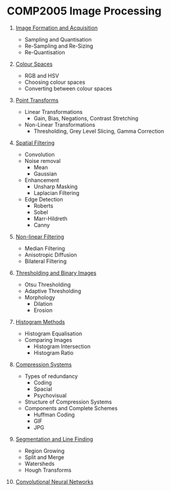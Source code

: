 # COMP2005 Image Processing

1. [Image Formation and Acquisition](./COMP2005-IFA.md)
    - Sampling and Quantisation
    - Re-Sampling and Re-Sizing
    - Re-Quantisation

2. [Colour Spaces](./COMP2005-CS.md)
    - RGB and HSV
    - Choosing colour spaces
    - Converting between colour spaces

3. [Point Transforms](./COMP2005-PT.md)
    - Linear Transformations
        - Gain, Bias, Negations, Contrast Stretching
    - Non-Linear Transformations
        - Thresholding, Grey Level Slicing, Gamma Correction

4. [Spatial Filtering](./COMP2005-SF.md)
    - Convolution
    - Noise removal
        - Mean
        - Gaussian
    - Enhancement
        - Unsharp Masking
        - Laplacian Filtering
    - Edge Detection
        - Roberts
        - Sobel
        - Marr-Hildreth
        - Canny

5. [Non-linear Filtering](./COMP2005-NLF.md)
    - Median Filtering
    - Anisotropic Diffusion
    - Bilateral Filtering

6. [Thresholding and Binary Images](./COMP2005-TBI.md)
    - Otsu Thresholding
    - Adaptive Thresholding
    - Morphology
        - Dilation
        - Erosion
    
7. [Histogram Methods](./COMP2005-HM.md)
    - Histogram Equalisation
    - Comparing Images
        - Histogram Intersection
        - Histogram Ratio

8. [Compression Systems](./COMP2005-CSY.md)
    - Types of redundancy
        - Coding
        - Spacial
        - Psychovisual
    - Structure of Compression Systems
    - Components and Complete Schemes
        - Huffman Coding
        - GIF
        - JPG

9. [Segmentation and Line Finding](./COMP2005-SLF.md)
    - Region Growing
    - Split and Merge
    - Watersheds
    - Hough Transforms

10. [Convolutional Neural Networks](./COMP2005-CNN.md)
